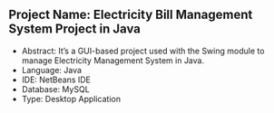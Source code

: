 ## Project Name:	Electricity Bill Management System Project in Java
* Abstract:	It’s a GUI-based project used with the Swing module to manage Electricity Management System in Java.
* Language:	Java
* IDE:	NetBeans IDE
* Database:	MySQL
* Type:	Desktop Application
